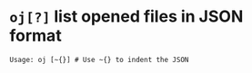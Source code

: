<!-- TITLE: oj -->

#  **`oj[?]`** list opened files in JSON format


```text
Usage: oj [~{}] # Use ~{} to indent the JSON
```
